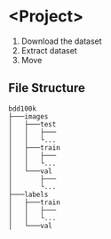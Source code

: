 # \<Project\>

1. Download the dataset
2. Extract dataset
3. Move 

## File Structure
```text
bdd100k
├───images
│   ├───test
│   │   ├───
│   │   └...
│   ├───train
│   │   ├───
│   │   └...
│   └───val
│       ├───
│       └...
├───labels
│   ├───train
│   │   ├───
│   │   └...
│   └───val
```
